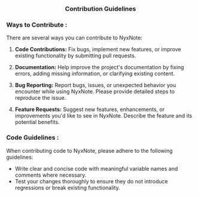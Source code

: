 <h3 align="center">
    <img src="main/assets/misc/transparent.png" height="30" width="0px"/>
Contribution Guidelines
	<img src="main/assets/misc/transparent.png" height="30" width="0px"/>
</h3>

### Ways to Contribute : 

There are several ways you can contribute to NyxNote:

1. **Code Contributions:** Fix bugs, implement new features, or improve existing functionality by submitting pull requests.
   
2. **Documentation:** Help improve the project's documentation by fixing errors, adding missing information, or clarifying existing content.

3. **Bug Reporting:** Report bugs, issues, or unexpected behavior you encounter while using NyxNote. Please provide detailed steps to reproduce the issue.

4. **Feature Requests:** Suggest new features, enhancements, or improvements you'd like to see in NyxNote. Describe the feature and its potential benefits.

### Code Guidelines : 

When contributing code to NyxNote, please adhere to the following guidelines:

- Write clear and concise code with meaningful variable names and comments where necessary.
- Test your changes thoroughly to ensure they do not introduce regressions or break existing functionality.